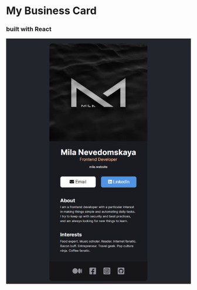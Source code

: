 # My Business Card
### built with React

![view](https://github.com/LyudmilaNevedomskaya/business-card/blob/main/docs/Screenshot.png)